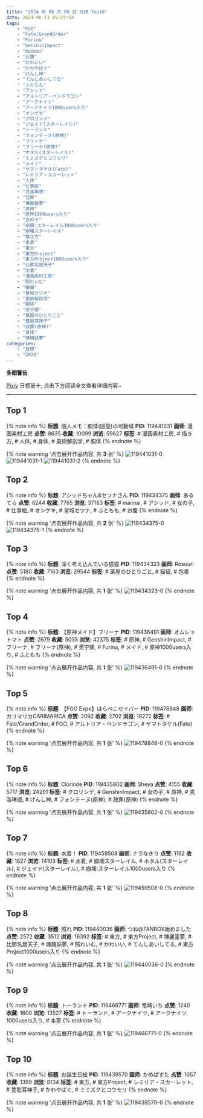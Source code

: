 ```yaml
---
title: "2024 年 06 月 09 日 日榜 Top10"
date: 2024-06-11 05:22:54
tags:
    - "FGO"
    - "Fate/GrandOrder"
    - "Furina"
    - "GenshinImpact"
    - "maimai"
    - "お腹"
    - "かわいい"
    - "かわやばぐ"
    - "げんし神"
    - "てんしあいしてる"
    - "ふともも"
    - "アシッド"
    - "アルトリア・ペンドラゴン"
    - "アークナイツ"
    - "アークナイツ1000users入り"
    - "オンゲキ"
    - "クロリンデ"
    - "ジェイド(スターレイル)"
    - "トーランド"
    - "フォンテーヌ(原神)"
    - "フリーナ"
    - "フリーナ(原神)"
    - "ホタル(スターレイル)"
    - "ミミズクとコウモリ"
    - "メイド"
    - "ヤマトタケル(Fate)"
    - "レミリア・スカーレット"
    - "人体"
    - "仕事絵"
    - "克洛琳德"
    - "包帯"
    - "博麗霊夢"
    - "原神"
    - "原神1000users入り"
    - "女の子"
    - "崩壊:スターレイル1000users入り"
    - "崩壊スターレイル"
    - "描き方"
    - "本家"
    - "東方"
    - "東方Project"
    - "東方Project1000users入り"
    - "比那名居天子"
    - "水着"
    - "漫画素材工房"
    - "照れいむ"
    - "猫猫"
    - "皇城セツナ"
    - "美術解剖学"
    - "胴体"
    - "芙宁娜"
    - "薬屋のひとりごと"
    - "豊聡耳神子"
    - "赦罪(原神)"
    - "身体"
    - "魂魄妖夢"
categories:
    - "日榜"
    - "2024"
---
```


<i class="fa fa-triangle-exclamation"></i>**多图警告**<i class="fa fa-triangle-exclamation"></i>

[Pixiv](https://www.pixiv.net/) 日榜前十, 点击下方阅读全文查看详细内容~

<!-- more -->

---

## Top 1

{% note info %}
**标题**: 個人メモ：胴体(回旋)の可動域
**PID**: 119441031 **画师**: 漫画素材工房
**点赞**: 8635 **收藏**: 10099 **浏览**: 59627
**标签**: # 漫画素材工房, # 描き方, # 人体, # 身体, # 美術解剖学, # 胴体
{% endnote %}

{% note warning '点击展开作品内容, 共 **3** 张' %}
![119441031-0](https://i.pixiv.re/img-original/img/2024/06/08/06/00/10/119441031_p0.jpg)
![119441031-1](https://i.pixiv.re/img-original/img/2024/06/08/06/00/10/119441031_p1.jpg)
![119441031-2](https://i.pixiv.re/img-original/img/2024/06/08/06/00/10/119441031_p2.jpg)
{% endnote %}

## Top 2

{% note info %}
**标题**: アシッドちゃん&セツナさん
**PID**: 119434375 **画师**: あるてら
**点赞**: 6244 **收藏**: 7765 **浏览**: 37183
**标签**: # maimai, # アシッド, # 女の子, # 仕事絵, # オンゲキ, # 皇城セツナ, # ふともも, # お腹
{% endnote %}

{% note warning '点击展开作品内容, 共 **2** 张' %}
![119434375-0](https://i.pixiv.re/img-original/img/2024/06/08/00/00/52/119434375_p0.png)
![119434375-1](https://i.pixiv.re/img-original/img/2024/06/08/00/00/52/119434375_p1.png)
{% endnote %}

## Top 3

{% note info %}
**标题**: 深く考え込んでいる猫猫
**PID**: 119434323 **画师**: Rosuuri
**点赞**: 5180 **收藏**: 7163 **浏览**: 29544
**标签**: # 薬屋のひとりごと, # 猫猫, # 包帯
{% endnote %}

{% note warning '点击展开作品内容, 共 **1** 张' %}
![119434323-0](https://i.pixiv.re/img-original/img/2024/06/08/00/00/37/119434323_p0.jpg)
{% endnote %}

## Top 4

{% note info %}
**标题**: 【原神メイド】フリーナ
**PID**: 119436491 **画师**: オムレットマト
**点赞**: 2679 **收藏**: 5035 **浏览**: 42375
**标签**: # 原神, # GenshinImpact, # フリーナ, # フリーナ(原神), # 芙宁娜, # Furina, # メイド, # 原神1000users入り, # ふともも
{% endnote %}

{% note warning '点击展开作品内容, 共 **1** 张' %}
![119436491-0](https://i.pixiv.re/img-original/img/2024/06/08/00/58/40/119436491_p0.jpg)
{% endnote %}

## Top 5

{% note info %}
**标题**: 【FGO Expo】はらぺこセイバー
**PID**: 119478848 **画师**: カリマリカCARIMARICA
**点赞**: 2092 **收藏**: 2702 **浏览**: 18272
**标签**: # Fate/GrandOrder, # FGO, # アルトリア・ペンドラゴン, # ヤマトタケル(Fate)
{% endnote %}

{% note warning '点击展开作品内容, 共 **1** 张' %}
![119478848-0](https://i.pixiv.re/img-original/img/2024/06/09/11/54/13/119478848_p0.jpg)
{% endnote %}

## Top 6

{% note info %}
**标题**: Clorinde
**PID**: 119435802 **画师**: Sheya
**点赞**: 4155 **收藏**: 5717 **浏览**: 24291
**标签**: # クロリンデ, # GenshinImpact, # 女の子, # 原神, # 克洛琳德, # げんし神, # フォンテーヌ(原神), # 赦罪(原神)
{% endnote %}

{% note warning '点击展开作品内容, 共 **1** 张' %}
![119435802-0](https://i.pixiv.re/img-original/img/2024/06/08/00/33/48/119435802_p0.jpg)
{% endnote %}

## Top 7

{% note info %}
**标题**: 水着！
**PID**: 119459508 **画师**: ナラなきり
**点赞**: 1162 **收藏**: 1827 **浏览**: 14103
**标签**: # 水着, # 崩壊スターレイル, # ホタル(スターレイル), # ジェイド(スターレイル), # 崩壊:スターレイル1000users入り
{% endnote %}

{% note warning '点击展开作品内容, 共 **1** 张' %}
![119459508-0](https://i.pixiv.re/img-original/img/2024/06/08/20/50/04/119459508_p0.png)
{% endnote %}

## Top 8

{% note info %}
**标题**: 照れ
**PID**: 119440036 **画师**: つね@FANBOX始めました
**点赞**: 2572 **收藏**: 3512 **浏览**: 16392
**标签**: # 東方, # 東方Project, # 博麗霊夢, # 比那名居天子, # 魂魄妖夢, # 照れいむ, # かわいい, # てんしあいしてる, # 東方Project1000users入り
{% endnote %}

{% note warning '点击展开作品内容, 共 **1** 张' %}
![119440036-0](https://i.pixiv.re/img-original/img/2024/06/08/04/30/01/119440036_p0.png)
{% endnote %}

## Top 9

{% note info %}
**标题**: トーランド
**PID**: 119466771 **画师**: 竜崎いち
**点赞**: 1240 **收藏**: 1600 **浏览**: 13527
**标签**: # トーランド, # アークナイツ, # アークナイツ1000users入り, # 本家
{% endnote %}

{% note warning '点击展开作品内容, 共 **1** 张' %}
![119466771-0](https://i.pixiv.re/img-original/img/2024/06/09/00/10/46/119466771_p0.jpg)
{% endnote %}

## Top 10

{% note info %}
**标题**: お誕生日絵
**PID**: 119439570 **画师**: かめぱすた
**点赞**: 1057 **收藏**: 1399 **浏览**: 8134
**标签**: # 東方, # 東方Project, # レミリア・スカーレット, # 豊聡耳神子, # かわやばぐ, # ミミズクとコウモリ
{% endnote %}

{% note warning '点击展开作品内容, 共 **1** 张' %}
![119439570-0](https://i.pixiv.re/img-original/img/2024/06/08/03/53/02/119439570_p0.jpg)
{% endnote %}
